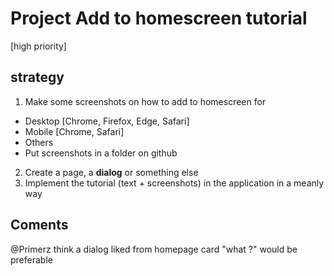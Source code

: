 # Project Add to homescreen tutorial

[high priority]

## strategy
1. Make some screenshots on how to add to homescreen for
 * Desktop [Chrome, Firefox, Edge, Safari]
 * Mobile [Chrome, Safari]
 * Others
 * Put screenshots in a folder on github
2. Create a page, a **dialog** or something else
3. Implement the tutorial (text + screenshots) in the application in a meanly way

## Coments
@Primerz think a dialog liked from homepage card "what ?" would be preferable